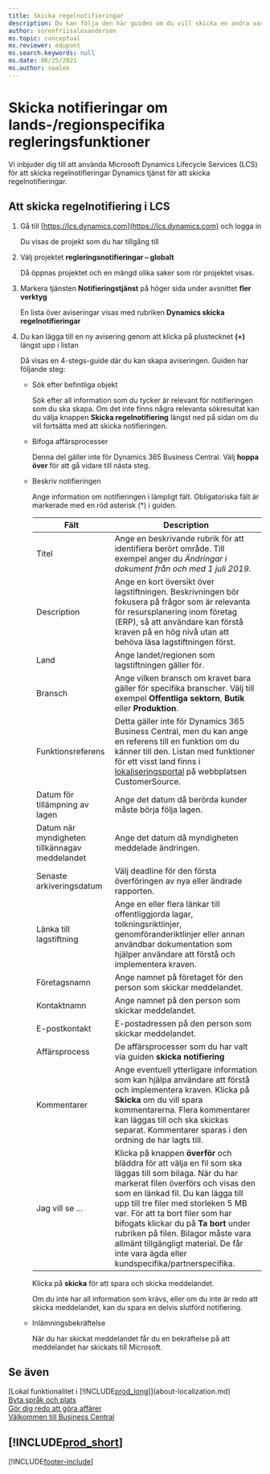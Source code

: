 ```yaml
---
title: Skicka regelnotifieringar
description: Du kan följa den här guiden om du vill skicka en andra varning till produktteamet om du vet om nya bestämmelser som kräver stöd för funktionen i Business Central.
author: sorenfriisalexandersen
ms.topic: conceptual
ms.reviewer: edupont
ms.search.keywords: null
ms.date: 06/25/2021
ms.author: soalex
---
```

# Skicka notifieringar om lands-/regionspecifika regleringsfunktioner

Vi inbjuder dig till att använda Microsoft Dynamics Lifecycle Services (LCS) för att skicka regelnotifieringar Dynamics tjänst för att skicka regelnotifieringar.  

## Att skicka regelnotifiering i LCS

1. Gå till [https://lcs.dynamics.com](https://lcs.dynamics.com) och logga in  

    Du visas de projekt som du har tillgång till

2. Välj projektet **regleringsnotifieringar – globalt**

    Då öppnas projektet och en mängd olika saker som rör projektet visas.

3. Markera tjänsten **Notifieringstjänst** på höger sida under avsnittet **fler verktyg**

    En lista över aviseringar visas med rubriken **Dynamics skicka regelnotifieringar**

4. Du kan lägga till en ny avisering genom att klicka på plustecknet **(+)** längst upp i listan

    Då visas en 4-stegs-guide där du kan skapa aviseringen. Guiden har följande steg:
    - Sök efter befintliga objekt

        Sök efter all information som du tycker är relevant för notifieringen som du ska skapa. Om det inte finns några relevanta sökresultat kan du välja knappen **Skicka regelnotifiering** längst ned på sidan om du vill fortsätta med att skicka notifieringen.
    - Bifoga affärsprocesser

        Denna del gäller inte för Dynamics 365 Business Central. Välj **hoppa över** för att gå vidare till nästa steg.
    - Beskriv notifieringen

        Ange information om notifieringen i lämpligt fält. Obligatoriska fält är markerade med en röd asterisk (\*) i guiden.

        |Fält        |Description                               |
        |-------------|------------------------------------------|
        |Titel  | Ange en beskrivande rubrik för att identifiera berört område. Till exempel anger du *Ändringar i dokument från och med 1 juli 2019*. |
        |Description  | Ange en kort översikt över lagstiftningen. Beskrivningen bör fokusera på frågor som är relevanta för resursplanering inom företag (ERP), så att användare kan förstå kraven på en hög nivå utan att behöva läsa lagstiftningen först.|
        |Land  | Ange landet/regionen som lagstiftningen gäller för.|
        |Bransch| Ange vilken bransch om kravet bara gäller för specifika branscher. Välj till exempel **Offentliga sektorn**, **Butik** eller **Produktion**.|
        |Funktionsreferens  | Detta gäller inte för Dynamics 365 Business Central, men du kan ange en referens till en funktion om du känner till den. Listan med funktioner för ett visst land finns i [lokaliseringsportal](/dynamics/s-e/) på webbplatsen CustomerSource. |
        |Datum för tillämpning av lagen  | Ange det datum då berörda kunder måste börja följa lagen.|
        |Datum när myndigheten tillkännagav meddelandet  | Ange det datum då myndigheten meddelade ändringen.|
        |Senaste arkiveringsdatum  | Välj deadline för den första överföringen av nya eller ändrade rapporten.|
        |Länka till lagstiftning  | Ange en eller flera länkar till offentliggjorda lagar, tolkningsriktlinjer, genomföranderiktlinjer eller annan användbar dokumentation som hjälper användare att förstå och implementera kraven.|
        |Företagsnamn  | Ange namnet på företaget för den person som skickar meddelandet.|
        |Kontaktnamn  | Ange namnet på den person som skickar meddelandet. |
        |E-postkontakt  | E-postadressen på den person som skickar meddelandet.|
        |Affärsprocess  | De affärsprocesser som du har valt via guiden **skicka notifiering**|
        |Kommentarer  | Ange eventuell ytterligare information som kan hjälpa användare att förstå och implementera kraven. Klicka på **Skicka** om du vill spara kommentarerna. Flera kommentarer kan läggas till och ska skickas separat. Kommentarer sparas i den ordning de har lagts till. |
        |Jag vill se ...  | Klicka på knappen **överför** och bläddra för att välja en fil som ska läggas till som bilaga. När du har markerat filen överförs och visas den som en länkad fil. Du kan lägga till upp till tre filer med storleken 5 MB var. För att ta bort filer som har bifogats klickar du på **Ta bort** under rubriken på filen. Bilagor måste vara allmänt tillgängligt material. De får inte vara ägda eller kundspecifika/partnerspecifika.|

        Klicka på **skicka** för att spara och skicka meddelandet.

        Om du inte har all information som krävs, eller om du inte är redo att skicka meddelandet, kan du spara en delvis slutförd notifiering.

    - Inlämningsbekräftelse

      När du har skickat meddelandet får du en bekräftelse på att meddelandet har skickats till Microsoft.

## Se även

[Lokal funktionalitet i [!INCLUDE[prod_long](includes/prod_long.md)]](about-localization.md)  
[Byta språk och plats](about-locale-language.md)  
[Gör dig redo att göra affärer](ui-get-ready-business.md)  
[Välkommen till Business Central](index.md)  

## [!INCLUDE[prod_short](includes/free_trial_md.md)]  


[!INCLUDE[footer-include](includes/footer-banner.md)]